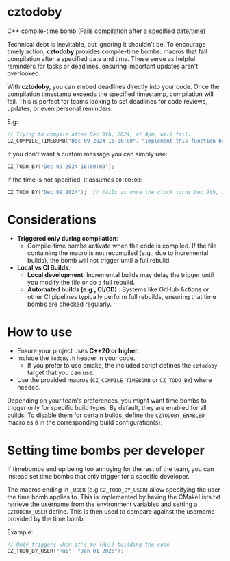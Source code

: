# cztodoby

C++ compile-time bomb (Fails compilation after a specified date/time)

Technical debt is inevitable, but ignoring it shouldn't be.
To encourage timely action, **cztodoby** provides compile-time bombs: macros that fail compilation after a specified date and time.
These serve as helpful reminders for tasks or deadlines, ensuring important updates aren't overlooked.

With **cztodoby**, you can embed deadlines directly into your code.
Once the compilation timestamp exceeds the specified timestamp, compilation will fail.
This is perfect for teams looking to set deadlines for code reviews, updates, or even personal reminders.

E.g:

```cpp
// Trying to compile after Dec 9th, 2024, at 4pm, will fail.
CZ_COMPILE_TIMEBOMB("Dec 09 2024 16:00:00", "Implement this function before finishing for the day.");
```

If you don't want a custom message you can simply use:

```cpp
CZ_TODO_BY("Dec 09 2024 16:00:00");
```

If the time is not specified, it assumes `00:00:00`:

```cpp
CZ_TODO_BY("Dec 09 2024");  // Fails as once the clock turns Dec 9th, 2024.
```

# Considerations

* **Triggered only during compilation**:
	* Compile-time bombs activate when the code is compiled. If the file containing the macro is not recompiled (e.g., due to incremental builds), the bomb will not trigger until a full rebuild.
* **Local vs CI Builds**:
    * **Local development**: Incremental builds may delay the trigger until you modify the file or do a full rebuild.
    * **Automated builds (e.g., CI/CD)** : Systems like GitHub Actions or other CI pipelines typically perform full rebuilds, ensuring that time bombs are checked regularly.

# How to use

* Ensure your project uses **C++20 or higher**.
* Include the `TodoBy.h` header in your code.
	* If you prefer to use cmake, the included script defines the `cztodoby` target that you can use.
* Use the provided macros (`CZ_COMPILE_TIMEBOMB` or `CZ_TODO_BY`) where needed.

Depending on your team's preferences, you might want time bombs to trigger only for specific build types.
By default, they are enabled for all builds. To disable them for certain builds, define the `CZTODOBY_ENABLED` macro as `0` in the corresponding build configuration(s).

# Setting time bombs per developer

If timebombs end up being too annoying for the rest of the team, you can instead set time bombs that only trigger for a specific developer.

The macros ending in `_USER` (e.g `CZ_TODO_BY_USER`) allow specifying the user the time bomb applies to.
This is implemented by having the CMakeLists.txt retrieve the username from the environment variables and setting a `CZTODOBY_USER` define.
This is then used to compare against the username provided by the time bomb.

Example:

```cpp
// Only triggers when it's me (Rui) building the code
CZ_TODO_BY_USER("Rui", "Jan 01 2025");
```


